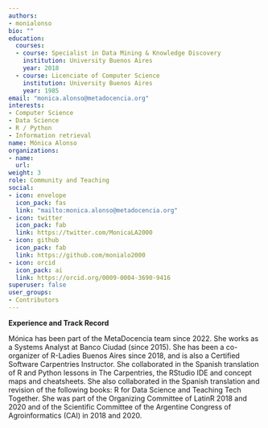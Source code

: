 ```yaml
---
authors:
- monialonso
bio: ""
education:
  courses:
  - course: Specialist in Data Mining & Knowledge Discovery
    institution: University Buenos Aires 
    year: 2018
  - course: Licenciate of Computer Science
    institution: University Buenos Aires 
    year: 1985
email: "monica.alonso@metadocencia.org"
interests:
- Computer Science
- Data Science
- R / Python
- Information retrieval
name: Mónica Alonso
organizations:
- name: 
  url: 
weight: 3
role: Community and Teaching
social:
- icon: envelope
  icon_pack: fas
  link: "mailto:monica.alonso@metadocencia.org"
- icon: twitter
  icon_pack: fab
  link: https://twitter.com/MonicaLA2000
- icon: github
  icon_pack: fab
  link: https://github.com/monialo2000
- icon: orcid
  icon_pack: ai
  link: https://orcid.org/0009-0004-3690-9416
superuser: false
user_groups:
- Contributors
---
```

**Experience and Track Record**

Mónica has been part of the MetaDocencia team since 2022.  She works as a Systems Analyst at Banco Ciudad (since 2015).
She has been a co-organizer of R-Ladies Buenos Aires since 2018, and is also a Certified Software Carpentries Instructor. 
She collaborated in the Spanish translation of R and Python lessons in The Carpentries, the RStudio IDE and concept maps and cheatsheets. 
She also collaborated in the Spanish translation and revision of the following books: R for Data Science and Teaching Tech Together. She was part of the Organizing Committee of LatinR 2018 and 2020 and of the Scientific Committee of the Argentine Congress of Agroinformatics (CAI) in 2018 and 2020.

